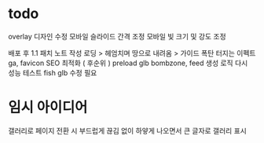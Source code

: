 # todo

overlay 디자인 수정
모바일 슬라이드 간격 조정
모바일 빛 크기 및 강도 조정

배포 후 1.1 패치 노트 작성
로딩 > 헤엄치며 땅으로 내려옴 > 가이드
폭탄 터지는 이펙트
ga, favicon
SEO 최적화 ( 후순위 )
preload glb
bombzone, feed 생성 로직 다시
성능 테스트
fish glb 수정 필요

# 임시 아이디어

갤러리로 페이지 전환 시 부드럽게 끊김 없이 하얗게 나오면서 큰 글자로 갤러리 표시
